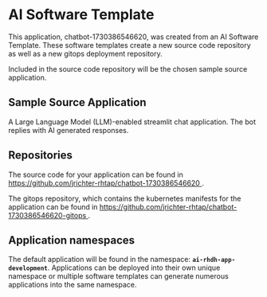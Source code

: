 # AI Software Template

This application, chatbot-1730386546620, was created from an AI Software Template. These software templates create a new source code repository as well as a new gitops deployment repository.

Included in the source code repository will be the chosen sample source application.

## Sample Source Application

A Large Language Model (LLM)-enabled streamlit chat application. The bot replies with AI generated responses.

## Repositories

The source code for your application can be found in [https://github.com/jrichter-rhtap/chatbot-1730386546620 ](https://github.com/jrichter-rhtap/chatbot-1730386546620 ).
 
The gitops repository, which contains the kubernetes manifests for the application can be found in 
[https://github.com/jrichter-rhtap/chatbot-1730386546620-gitops ](https://github.com/jrichter-rhtap/chatbot-1730386546620-gitops ). 

## Application namespaces 

The default application will be found in the namespace: **`ai-rhdh-app-development`**. Applications can be deployed into their own unique namespace or multiple software templates can generate numerous applications into the same namespace.